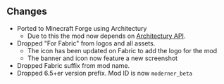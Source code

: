 ## Changes
- Ported to Minecraft Forge using Architectury
  - Due to this the mod now depends on [Architectury API](https://modrinth.com/mod/architectury-api).
- Dropped "For Fabric" from logos and all assets.
  - The icon has been updated on Fabric to add the logo for the mod
  - The banner and icon now feature a new screenshot
- Dropped Fabric suffix from mod name.
- Dropped 6.5+er version prefix. Mod ID is now `moderner_beta`